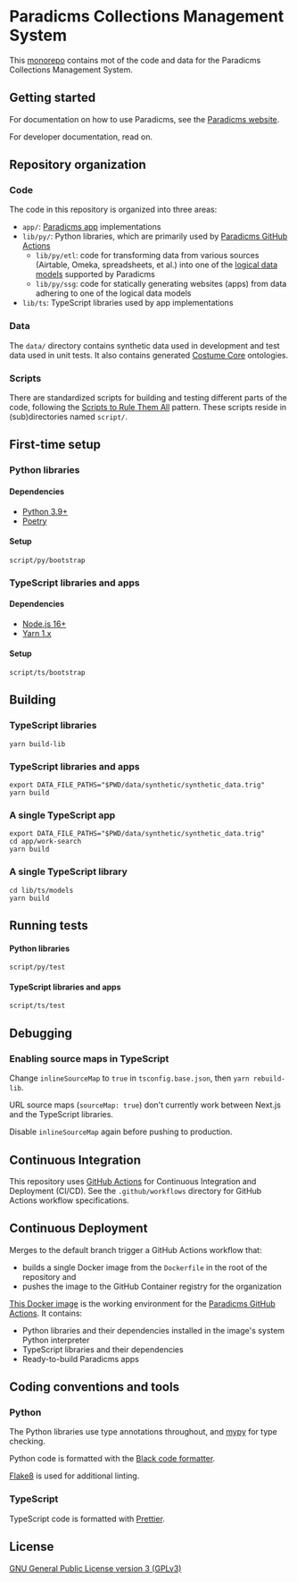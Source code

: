 # Paradicms Collections Management System

This [monorepo](https://en.wikipedia.org/wiki/Monorepo) contains mot of the code and data for the Paradicms Collections Management System.

## Getting started

For documentation on how to use Paradicms, see the [Paradicms website](https://paradicms.org/).

For developer documentation, read on.

## Repository organization

### Code

The code in this repository is organized into three areas:

* `app/`: [Paradicms app](https://paradicms.org/docs/introduction/apps) implementations
* `lib/py/`: Python libraries, which are primarily used by [Paradicms GitHub Actions](https://paradicms.org/docs/reference/github-actions)
  * `lib/py/etl`: code for transforming data from various sources (Airtable, Omeka, spreadsheets, et al.) into one of the [logical data models](https://paradicms.org/docs/reference/logical-data-models/) supported by Paradicms
  * `lib/py/ssg`: code for statically generating websites (apps) from data adhering to one of the logical data models
* `lib/ts`: TypeScript libraries used by app implementations

### Data

The `data/` directory contains synthetic data used in development and test data used in unit tests. It also contains generated [Costume Core](http://www.ardenkirkland.com/costumecore/) ontologies.

### Scripts

There are standardized scripts for building and testing different parts of the code, following the [Scripts to Rule Them All](https://github.com/github/scripts-to-rule-them-all) pattern. These scripts reside in (sub)directories named `script/`.


## First-time setup

### Python libraries

#### Dependencies

* [Python 3.9+](https://www.python.org/)
* [Poetry](https://python-poetry.org/)


#### Setup

```
script/py/bootstrap
```


### TypeScript libraries and apps

#### Dependencies

* [Node.js 16+](https://nodejs.org/en)
* [Yarn 1.x](https://classic.yarnpkg.com/lang/en/)

#### Setup

```
script/ts/bootstrap
```


## Building

### TypeScript libraries

```
yarn build-lib
```

### TypeScript libraries and apps

```
export DATA_FILE_PATHS="$PWD/data/synthetic/synthetic_data.trig"
yarn build
```

### A single TypeScript app

```
export DATA_FILE_PATHS="$PWD/data/synthetic/synthetic_data.trig"
cd app/work-search
yarn build
```

### A single TypeScript library

```
cd lib/ts/models
yarn build
```


## Running tests

#### Python libraries

```
script/py/test
```

#### TypeScript libraries and apps

```
script/ts/test
```


## Debugging

### Enabling source maps in TypeScript

Change `inlineSourceMap` to `true` in `tsconfig.base.json`, then `yarn rebuild-lib`.

URL source maps (`sourceMap: true`) don't currently work between Next.js and the TypeScript libraries.

Disable `inlineSourceMap` again before pushing to production.


## Continuous Integration

This repository uses [GitHub Actions](https://github.com/features/actions) for Continuous Integration and Deployment (CI/CD). See the `.github/workflows` directory for GitHub Actions workflow specifications.


## Continuous Deployment

Merges to the default branch trigger a GitHub Actions workflow that:

* builds a single Docker image from the `Dockerfile` in the root of the repository and
* pushes the image to the GitHub Container registry for the organization

[This Docker image](https://github.com/paradicms/paradicms/pkgs/container/paradicms) is the working environment for the [Paradicms GitHub Actions](https://paradicms.org/docs/reference/github-actions). It contains:
* Python libraries and their dependencies installed in the image's system Python interpreter
* TypeScript libraries and their dependencies
* Ready-to-build Paradicms apps


## Coding conventions and tools

### Python

The Python libraries use type annotations throughout, and [mypy](https://www.mypy-lang.org/) for type checking.

Python code is formatted with the [Black code formatter](https://black.readthedocs.io/en/stable/).

[Flake8](https://flake8.pycqa.org/en/latest/) is used for additional linting.

### TypeScript

TypeScript code is formatted with [Prettier](https://prettier.io/).


## License

[GNU General Public License version 3 (GPLv3)](https://www.gnu.org/licenses/gpl-3.0.en.html)
